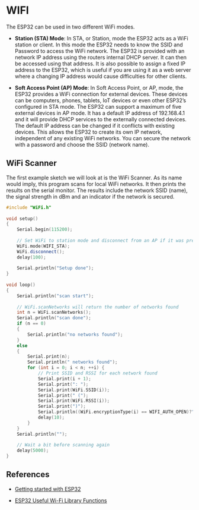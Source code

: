 # WIFI 

The ESP32 can be used in two different WiFi modes.
* **Station (STA) Mode**: In STA, or Station, mode the ESP32 acts as a WiFi station or client. In this mode the ESP32 needs to know the SSID and Password to access the WiFi network.
The ESP32 is provided with an network IP address using the routers internal DHCP server. It can then be accessed using that address.  It is also possible to assign a fixed IP address to the ESP32, which is useful if you are using it as a web server where a changing IP address would cause difficulties for other clients.

* **Soft Access Point (AP) Mode**: In Soft Access Point, or AP, mode, the ESP32 provides a WiFi connection for external devices. These devices can be computers, phones, tablets, IoT devices or even other ESP32’s configured in STA mode.
The ESP32 can support a maximum of five external devices in AP mode. It has a default IP address of 192.168.4.1 and it will provide DHCP services to the externally connected devices.  The default IP address can be changed if it conflicts with existing devices.
This allows the ESP32 to create its own IP network, independent of any existing WiFi networks. You can secure the network with a password and choose the SSID (network name).

## WiFi Scanner
The first example sketch we will look at is the WiFi Scanner. As its name would imply, this program scans for local WiFi networks. It then prints the results on the serial monitor. The results include the network SSID (name), the signal strength in dBm and an indicator if the network is secured.

```C++
#include "WiFi.h"
 
void setup()
{
    Serial.begin(115200);
 
    // Set WiFi to station mode and disconnect from an AP if it was previously connected
    WiFi.mode(WIFI_STA);
    WiFi.disconnect();
    delay(100);
 
    Serial.println("Setup done");
}
 
void loop()
{
    Serial.println("scan start");
 
    // WiFi.scanNetworks will return the number of networks found
    int n = WiFi.scanNetworks();
    Serial.println("scan done");
    if (n == 0) 
    {
        Serial.println("no networks found");
    } 
    else 
    {
        Serial.print(n);
        Serial.println(" networks found");
        for (int i = 0; i < n; ++i) {
            // Print SSID and RSSI for each network found
            Serial.print(i + 1);
            Serial.print(": ");
            Serial.print(WiFi.SSID(i));
            Serial.print(" (");
            Serial.print(WiFi.RSSI(i));
            Serial.print(")");
            Serial.println((WiFi.encryptionType(i) == WIFI_AUTH_OPEN)?" ":"*");
            delay(10);
        }
    }
    Serial.println("");
 
    // Wait a bit before scanning again
    delay(5000);
}
```



## References

* [Getting started with ESP32](https://dronebotworkshop.com/esp32-intro/)

* [ESP32 Useful Wi-Fi Library Functions](https://randomnerdtutorials.com/esp32-useful-wi-fi-functions-arduino/)